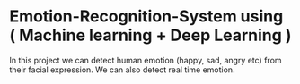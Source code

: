 # Emotion-Recognition-System using ( Machine learning + Deep Learning )

In this project we can detect human emotion (happy, sad, angry etc) from their facial expression. We can also detect real time emotion.
